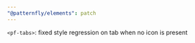 ```yaml
---
"@patternfly/elements": patch
---
```


`<pf-tabs>`: fixed style regression on tab when no icon is present
